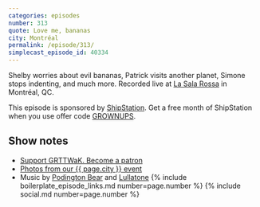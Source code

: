 ```yaml
---
categories: episodes
number: 313
quote: Love me, bananas
city: Montréal
permalink: /episode/313/
simplecast_episode_id: 40334
---
```


Shelby worries about evil bananas, Patrick visits another planet, Simone stops indenting, and much more. Recorded live at [La Sala Rossa](http://lasalarossa.com/) in Montréal, QC.

This episode is sponsored by [ShipStation](https://www.shipstation.com/step1/?coupon=grownups&utm_campaign=podcasts-promo-q2-2016&utm_medium=podcast-ad-jun-2016&utm_source=grownups-read-things-they-wrote-as-kids&ref=grownups_podcast). Get a free month of ShipStation when you use offer code [GROWNUPS](https://www.shipstation.com/step1/?coupon=grownups&utm_campaign=podcasts-promo-q2-2016&utm_medium=podcast-ad-jun-2016&utm_source=grownups-read-things-they-wrote-as-kids&ref=grownups_podcast).

## Show notes
- [Support GRTTWaK. Become a patron](https://grownupsreadthingstheywroteaskids.com/support/?utm_source=podcast&utm_medium=referral&utm_campaign=313)
- [Photos from our {{ page.city }} event](https://www.facebook.com/grownupsreadthingstheywroteaskids/photos/?tab=album&album_id=10153633289518600)
- Music by [Podington Bear](https://geo.itunes.apple.com/us/artist/podington-bear/id250459572?at=10lR7u&mt=1&app=music) and [Lullatone](https://geo.itunes.apple.com/us/artist/lullatone/id34467705?at=10lR7u&mt=1&app=music)
{% include boilerplate_episode_links.md number=page.number %}
{% include social.md number=page.number %}